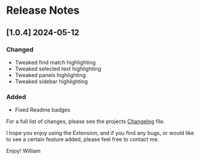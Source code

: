 # Release Notes

<!-- ## [v-inc] ${YEAR4}-${MONTHNUMBER}-${DATE} -->

## [1.0.4] 2024-05-12
### Changed
- Tweaked find match highlighting
- Tweaked selected text highlighting
- Tweaked panels highlighting
- Tweaked sidebar highlighting

### Added
- Fixed Readme badges


For a full list of changes, please see the projects [Changelog](CHANGELOG.md) file.

I hope you enjoy using the Extension, and if you find any bugs, or would like to see a certain feature added, please feel free to contact me.

Enjoy! William
